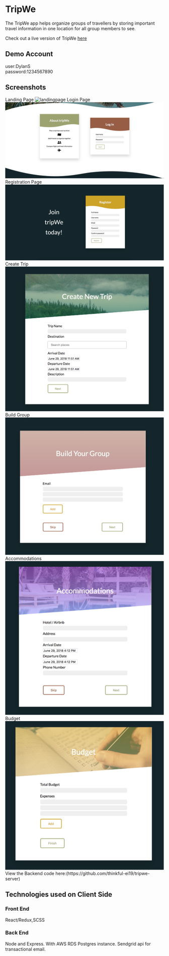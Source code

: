<h1>TripWe</h1>
The TripWe app helps organize groups of travellers by storing important travel information in one location for all group members to see.

Check out a live version of TripWe [here](https://tripwe.herokuapp.com/dashboard)

<h2>Demo Account</h2>
user:DylanS<br />
password:1234567890<br />

<h2>Screenshots</h2>
Landing Page
<img src="/src/styles/screenshots/landingpage.png" alt="landingpage" >
Login Page
<img src="/src/styles/screenshots/loginpage.png" alt="loginpage" >
Registration Page
<img src="/src/styles/screenshots/registrationpage.png" alt="registrationpage" >
Create Trip
<img src="/src/styles/screenshots/createtrip.png" alt="createtrip" >
Build Group
<img src="/src/styles/screenshots/buildgroup.png" alt="buildgroup" >
Accommodations
<img src="/src/styles/screenshots/accommodations.png" alt="accommodations" >
Budget
<img src="/src/styles/screenshots/budget.png" alt="budget" >
View the Backend code here:(https://github.com/thinkful-ei19/tripwe-server)


<h2>Technologies used on Client Side</h2>
<h3>Front End</h3>
React/Redux,SCSS
<h3>Back End</h3>
Node and Express. With AWS RDS Postgres instance. Sendgrid api for transactional email.
